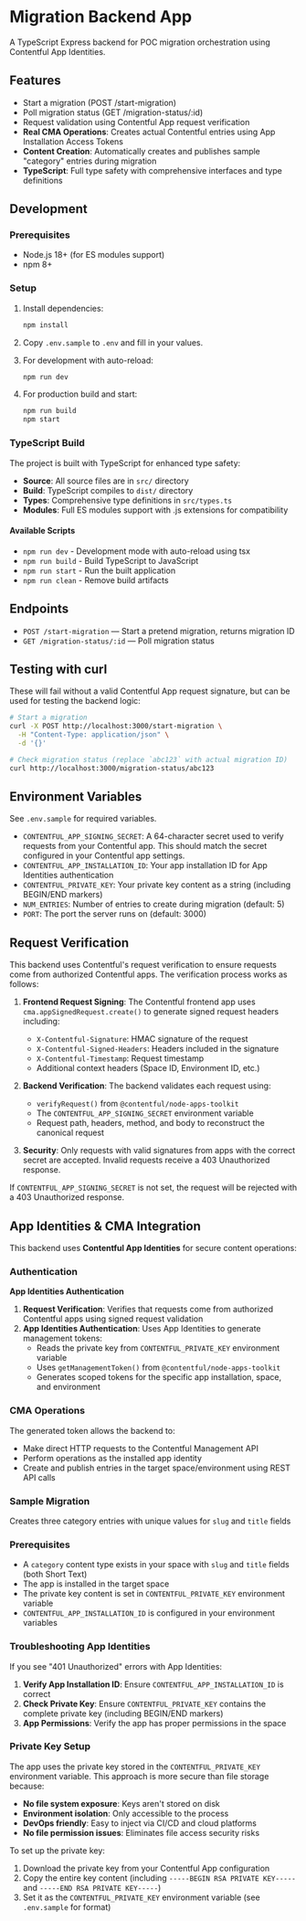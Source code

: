 # Migration Backend App

A TypeScript Express backend for POC migration orchestration using Contentful App Identities.

## Features

- Start a migration (POST /start-migration)
- Poll migration status (GET /migration-status/:id)
- Request validation using Contentful App request verification
- **Real CMA Operations**: Creates actual Contentful entries using App Installation Access Tokens
- **Content Creation**: Automatically creates and publishes sample "category" entries during migration
- **TypeScript**: Full type safety with comprehensive interfaces and type definitions

## Development

### Prerequisites

- Node.js 18+ (for ES modules support)
- npm 8+

### Setup

1. Install dependencies:

   ```sh
   npm install
   ```

2. Copy `.env.sample` to `.env` and fill in your values.

3. For development with auto-reload:

   ```sh
   npm run dev
   ```

4. For production build and start:
   ```sh
   npm run build
   npm start
   ```

### TypeScript Build

The project is built with TypeScript for enhanced type safety:

- **Source**: All source files are in `src/` directory
- **Build**: TypeScript compiles to `dist/` directory
- **Types**: Comprehensive type definitions in `src/types.ts`
- **Modules**: Full ES modules support with .js extensions for compatibility

#### Available Scripts

- `npm run dev` - Development mode with auto-reload using tsx
- `npm run build` - Build TypeScript to JavaScript
- `npm run start` - Run the built application
- `npm run clean` - Remove build artifacts

## Endpoints

- `POST /start-migration` — Start a pretend migration, returns migration ID
- `GET /migration-status/:id` — Poll migration status

## Testing with curl

These will fail without a valid Contentful App request signature, but can be used for testing the backend logic:

```bash
# Start a migration
curl -X POST http://localhost:3000/start-migration \
  -H "Content-Type: application/json" \
  -d '{}'

# Check migration status (replace `abc123` with actual migration ID)
curl http://localhost:3000/migration-status/abc123
```

## Environment Variables

See `.env.sample` for required variables.

- `CONTENTFUL_APP_SIGNING_SECRET`: A 64-character secret used to verify requests from your Contentful app. This should match the secret configured in your Contentful app settings.
- `CONTENTFUL_APP_INSTALLATION_ID`: Your app installation ID for App Identities authentication
- `CONTENTFUL_PRIVATE_KEY`: Your private key content as a string (including BEGIN/END markers)
- `NUM_ENTRIES`: Number of entries to create during migration (default: 5)
- `PORT`: The port the server runs on (default: 3000)

## Request Verification

This backend uses Contentful's request verification to ensure requests come from authorized Contentful apps. The verification process works as follows:

1. **Frontend Request Signing**: The Contentful frontend app uses `cma.appSignedRequest.create()` to generate signed request headers including:

   - `X-Contentful-Signature`: HMAC signature of the request
   - `X-Contentful-Signed-Headers`: Headers included in the signature
   - `X-Contentful-Timestamp`: Request timestamp
   - Additional context headers (Space ID, Environment ID, etc.)

2. **Backend Verification**: The backend validates each request using:

   - `verifyRequest()` from `@contentful/node-apps-toolkit`
   - The `CONTENTFUL_APP_SIGNING_SECRET` environment variable
   - Request path, headers, method, and body to reconstruct the canonical request

3. **Security**: Only requests with valid signatures from apps with the correct secret are accepted. Invalid requests receive a 403 Unauthorized response.

If `CONTENTFUL_APP_SIGNING_SECRET` is not set, the request will be rejected with a 403 Unauthorized response.

## App Identities & CMA Integration

This backend uses **Contentful App Identities** for secure content operations:

### Authentication

**App Identities Authentication**

1. **Request Verification**: Verifies that requests come from authorized Contentful apps using signed request validation
2. **App Identities Authentication**: Uses App Identities to generate management tokens:
   - Reads the private key from `CONTENTFUL_PRIVATE_KEY` environment variable
   - Uses `getManagementToken()` from `@contentful/node-apps-toolkit`
   - Generates scoped tokens for the specific app installation, space, and environment

### CMA Operations

The generated token allows the backend to:

- Make direct HTTP requests to the Contentful Management API
- Perform operations as the installed app identity
- Create and publish entries in the target space/environment using REST API calls

### Sample Migration

Creates three category entries with unique values for `slug` and `title` fields

### Prerequisites

- A `category` content type exists in your space with `slug` and `title` fields (both Short Text)
- The app is installed in the target space
- The private key content is set in `CONTENTFUL_PRIVATE_KEY` environment variable
- `CONTENTFUL_APP_INSTALLATION_ID` is configured in your environment variables

### Troubleshooting App Identities

If you see "401 Unauthorized" errors with App Identities:

1. **Verify App Installation ID**: Ensure `CONTENTFUL_APP_INSTALLATION_ID` is correct
2. **Check Private Key**: Ensure `CONTENTFUL_PRIVATE_KEY` contains the complete private key (including BEGIN/END markers)
3. **App Permissions**: Verify the app has proper permissions in the space

### Private Key Setup

The app uses the private key stored in the `CONTENTFUL_PRIVATE_KEY` environment variable. This approach is more secure than file storage because:

- **No file system exposure**: Keys aren't stored on disk
- **Environment isolation**: Only accessible to the process
- **DevOps friendly**: Easy to inject via CI/CD and cloud platforms
- **No file permission issues**: Eliminates file access security risks

To set up the private key:

1. Download the private key from your Contentful App configuration
2. Copy the entire key content (including `-----BEGIN RSA PRIVATE KEY-----` and `-----END RSA PRIVATE KEY-----`)
3. Set it as the `CONTENTFUL_PRIVATE_KEY` environment variable (see `.env.sample` for format)

```

```
